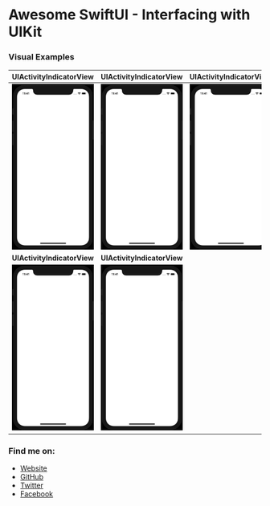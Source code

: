 # Awesome SwiftUI - Interfacing with UIKit

### Visual Examples

**UIActivityIndicatorView** | **UIActivityIndicatorView**     | **UIActivityIndicatorView**
:--:|:--:|:--:|
![UIActivityIndicatorView](preview/UIActivityIndicatorView.gif) | ![UIActivityIndicatorView](preview/UIActivityIndicatorView.gif) | ![UIActivityIndicatorView](preview/UIActivityIndicatorView.gif)
**UIActivityIndicatorView** | **UIActivityIndicatorView**
![UIActivityIndicatorView](preview/UIActivityIndicatorView.gif) | ![UIActivityIndicatorView](preview/UIActivityIndicatorView.gif) |

### Find me on:

- [Website](https://codepassion.dev)
- [GitHub](https://github.com/duonghominhhuy)
- [Twitter](https://twitter.com/duonghominhhuy)
- [Facebook](https://www.facebook.com/codepassion.dev)


